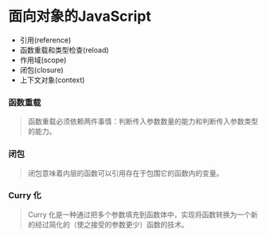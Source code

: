 # 面向对象的JavaScript
* 引用(reference)
* 函数重载和类型检查(reload)
* 作用域(scope)
* 闭包(closure)
* 上下文对象(context)
### 函数重载
> 函数重载必须依赖两件事情：判断传入参数数量的能力和判断传入参数类型的能力。

### 闭包
> 闭包意味着内层的函数可以引用存在于包围它的函数内的变量。

### Curry 化
> Curry 化是一种通过把多个参数填充到函数体中，实现将函数转换为一个新的经过简化的（使之接受的参数更少）函数的技术。



